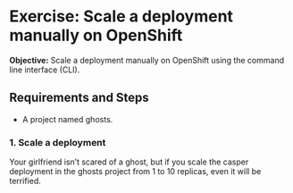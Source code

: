 # Exercise: Scale a deployment manually on OpenShift

**Objective:** Scale a deployment manually on OpenShift using the command line interface (CLI).

## Requirements and Steps

- A project named ghosts.

### 1. Scale a deployment

Your girlfriend isn’t scared of a ghost, but if you scale the casper deployment in the ghosts project from 1 to 10 replicas, even it will be terrified.